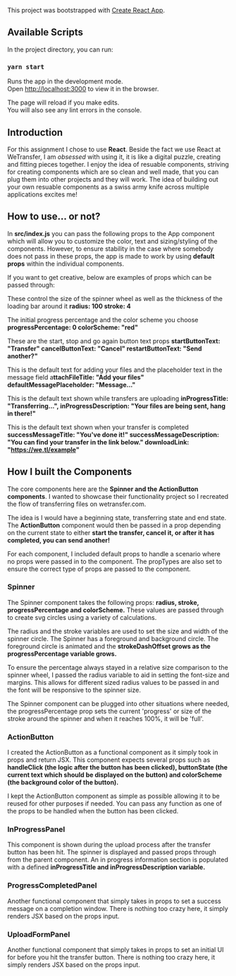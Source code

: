 This project was bootstrapped with [Create React App](https://github.com/facebook/create-react-app).

## Available Scripts

In the project directory, you can run:

### `yarn start`

Runs the app in the development mode.<br />
Open [http://localhost:3000](http://localhost:3000) to view it in the browser.

The page will reload if you make edits.<br />
You will also see any lint errors in the console.

## Introduction

For this assignment I chose to use **React**. Beside the fact we use React at WeTransfer, I am *obsessed* with using it, it is like a digital puzzle, creating and fitting pieces together. I enjoy the idea of resuable components, striving for creating components which are so clean and well made, that you can plug them into other projects and they will work. The idea of building out your own resuable components as a swiss army knife across multiple applications excites me!

## How to use... or not? 

In **src/index.js** you can pass the following props to the App component which will allow you to customize the color, text and sizing/styling of the components. However, to ensure stability in the case where somebody does not pass in these props, the app is made to work by using **default props** within the individual components. 

If you want to get creative, below are examples of props which can be passed through:

These control the size of the spinner wheel as well as the thickness of the loading bar around it
**radius: 100
stroke: 4**

The initial progress percentage and the color scheme you choose
**progressPercentage: 0
colorScheme: "red"**

These are the start, stop and go again button text props
**startButtonText: "Transfer"
cancelButtonText: "Cancel"
restartButtonText: "Send another?"**

This is the default text for adding your files and the placeholder text in the message field
a**ttachFileTitle: "Add your files"
defaultMessagePlaceholder: "Message..."**

This is the default text shown while transfers are uploading
**inProgressTitle: "Transferring...",
inProgressDescription: "Your files are being sent, hang in there!"**

This is the default text shown when your transfer is completed
**successMessageTitle: "You've done it!"
successMessageDescription: "You can find your transfer in the link below."
downloadLink: "https://we.tl/example"**

## How I built the Components

The core components here are the **Spinner and the ActionButton components**. I wanted to showcase their functionality project so I recreated the flow of transferring files on wetransfer.com. 

The idea is I would have a beginning state, transferring state and end state. The **ActionButton** component would then be passed in a prop depending on the current state to either **start the transfer, cancel it, or after it has completed, you can send another!**

For each component, I included default props to handle a scenario where no props were passed in to the component. The propTypes are also set to ensure the correct type of props are passed to the component.

### Spinner

The Spinner component takes the following props: **radius, stroke, progressPercentage and colorScheme.**
These values are passed through to create svg circles using a variety of calculations. 

The radius and the stroke variables are used to set the size and width of the spinner circle. The Spinner has a foreground and background circle. The foreground circle is animated and the **strokeDashOffset grows as the progressPercentage variable grows.**

To ensure the percentage always stayed in a relative size comparison to the spinner wheel, I passed the radius variable to aid in setting the font-size and margins. This allows for different sized radius values to be passed in and the font will be responsive to the spinner size. 

The Spinner component can be plugged into other situations where needed, the progressPercentage prop sets the current 'progress' or size of the stroke around the spinner and when it reaches 100%, it will be 'full'.

### ActionButton

I created the ActionButton as a functional component as it simply took in props and return JSX. 
This component expects several props such as **handleClick (the logic after the button has been clicked), buttonState (the current text which should be displayed on the button) and colorScheme (the background color of the button).**

I kept the ActionButton component as simple as possible allowing it to be reused for other purposes if needed. You can pass any function as one of the props to be handled when the button has been clicked. 

### InProgressPanel

This component is shown during the upload process after the transfer button has been hit. The spinner is displayed and passed props through from the parent component. An in progress information section is populated with a defined **inProgressTitle and inProgressDescription variable.**

### ProgressCompletedPanel

Another functional component that simply takes in props to set a success message on a completion window. There is nothing too crazy here, it simply renders JSX based on the props input. 

### UploadFormPanel

Another functional component that simply takes in props to set an initial UI for before you hit the transfer button. There is nothing too crazy here, it simply renders JSX based on the props input. 
